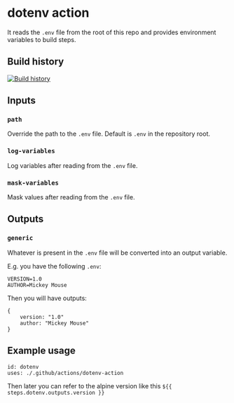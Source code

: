 # dotenv action

It reads the `.env` file from the root of this repo and provides environment variables to build steps.

## Build history

[![Build history](https://buildstats.info/github/chart/falti/dotenv-action?branch=master)](https://github.com/falti/dotenv-action/actions)

## Inputs

### `path`

Override the path to the `.env` file. Default is `.env` in the repository root.

### `log-variables`

Log variables after reading from the `.env` file.

### `mask-variables`

Mask values after reading from the `.env` file.

## Outputs

### `generic`

Whatever is present in the `.env` file will be converted into an output variable.

E.g. you have the following `.env`:

    VERSION=1.0
    AUTHOR=Mickey Mouse

Then you will have outputs:

    {
        version: "1.0"
        author: "Mickey Mouse"
    }

## Example usage


    id: dotenv
    uses: ./.github/actions/dotenv-action

Then later you can refer to the alpine version like this
`${{ steps.dotenv.outputs.version }}`
